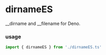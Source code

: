 # dirnameES

__dirname and __filename for Deno.

### usage

```typescript
import { dirnameES } from './dirnameES.ts'
```